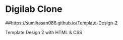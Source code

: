 # Digilab Clone
##https://sumihasan086.github.io/Template-Design-2

Template Design 2 with HTML &amp; CSS
